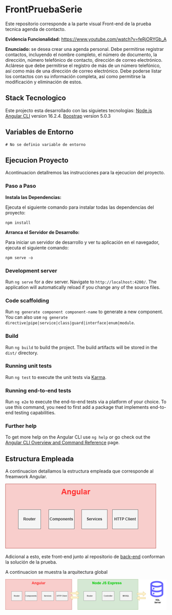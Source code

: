 # FrontPruebaSerie

Este repositorio corresponde a la parte visual Front-end de la prueba tecnica agenda de contacto.

**Evidencia Funcionalidad:** https://www.youtube.com/watch?v=feRjORYGb_A

**Enunciado:** se desea crear una agenda personal. Debe permitirse registrar
contactos, incluyendo el nombre completo, el número de documento, la
dirección, número telefónico de contacto, dirección de correo electrónico.
Aclárese que debe permitirse el registro de más de un número telefónico, así
como más de una dirección de correo electrónico. Debe poderse listar los
contactos con su información completa, así como permitirse la modificación y
eliminación de estos.

## Stack Tecnologico

Este projecto esta desarrollado con las siguietes tecnologias: 
[Node.js](https://nodejs.org/)
[Angular CLI](https://github.com/angular/angular-cli) version 16.2.4.
[Boostrap](https://getbootstrap.com/docs/5.0/getting-started/introduction/) version 5.0.3

## Variables de Entorno

```shell
# No se definio variable de entorno
```

## Ejecucion Proyecto

Acontinuacion detallremos las instrucciones para la ejecucion del proyecto.

### Paso a Paso

**Instala las Dependencias:**

Ejecuta el siguiente comando para instalar todas las dependencias del proyecto:

```shell
npm install
```

**Arranca el Servidor de Desarrollo:**

Para iniciar un servidor de desarrollo y ver tu aplicación en el navegador, ejecuta el siguiente comando:

```shell
npm serve -o
```


### Development server

Run `ng serve` for a dev server. Navigate to `http://localhost:4200/`. The application will automatically reload if you change any of the source files.

### Code scaffolding

Run `ng generate component component-name` to generate a new component. You can also use `ng generate directive|pipe|service|class|guard|interface|enum|module`.

### Build

Run `ng build` to build the project. The build artifacts will be stored in the `dist/` directory.

### Running unit tests

Run `ng test` to execute the unit tests via [Karma](https://karma-runner.github.io).

### Running end-to-end tests

Run `ng e2e` to execute the end-to-end tests via a platform of your choice. To use this command, you need to first add a package that implements end-to-end testing capabilities.

### Further help

To get more help on the Angular CLI use `ng help` or go check out the [Angular CLI Overview and Command Reference](https://angular.io/cli) page.

## Estructura Empleada
A continuacion detallamos la estructura empleada que corresponde al freamwork Angular.

<img src="img/arquitectura.png">

Adicional a esto, este front-end junto al repositorio de [back-end](https://github.com/josemasster/PruebaTecnica-Backend) conforman la solución de la prueba.

A continuacion se muestra la arquitectura global

<img src="img/allArquitectura.png">
